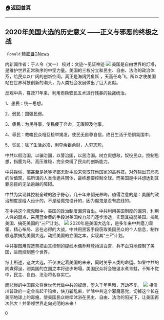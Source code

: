 ###  [:house:返回首頁](https://github.com/ourhimalayas/txt)
---

## 2020年美国大选的历史意义 ——正义与邪恶的终极之战
` Ronald` [轉載自GNews](https://gnews.org/zh-hans/536296/)

内新闻作者：于人令（文一） 校对：文迹～见证神迹
![]()![](https://gnews-media-offload.s3.amazonaws.com/wp-content/uploads/2020/11/07233743/PSX_20201108_090507-1.jpg)
美国是自由世界的灯塔，是维护世界正常秩序的中坚力量。美国的三权分立和民主、自由、法治的政治体系，给民众以广阔的创新空间，真正是海阔凭鱼跃 ，天高任鸟飞。所以才使美国站在世界科技创新的潮头，为人类社会发展做出了巨大贡献。

反观中共，篡政71年来，利用商鞅驭民五术进行残暴的独裁统治。

1、愚民：统一思想。

2、弱民：国强民弱。

3、疲民：为民寻事，使民疲于奔命，无暇顾及他事。

4、辱民：教唆民众相互检举揭发，使民无自尊自信，终日生活于恐惧氛围中。

5、贫民：除了生活必须，剥夺余银余财，人穷志短。

中共以假治国，以骗治国，以警治国，以黑治国。树立假想敌，奴役民众，控制思想，指鹿为马，高压维稳，完全束缚了民众的创新能力。

中共靠偷、骗甚至是抢等卑鄙无耻手段来获取其他国家的高科技。对外输出其邪恶的价值观，搞所谓的人类命运共同体，最终想要控制全球。而美国是中共想达到其罪恶目的无法逾越的障碍。

中共为实现其控制全球的狼子野心，几十年来韬光养晦。值得注意的是：美国的政治制度是给人设计的，不是给魔鬼设计的，因为魔鬼是没有底线的。

在中共这个魔鬼眼中，美国的政治制度漏洞百出。中共利用美国制度的漏洞，利用人性的弱点，采用蓝金黄的手段对美国权力部门逐步渗透，实现其搞弱美国、搞乱美国、搞死美国的“三F”计划。
![]()![](https://gnews-media-offload.s3.amazonaws.com/wp-content/uploads/2020/11/07232948/IMG_20201108_090407-1.png)
2020年是美国大选年，是多年来中共磨刀霍霍、精心布局、志在必得的大战，中共用黑客手段窃取美国民众的个人信息，制作假选票搞乱美国大选，动摇美国的立国之本，实现其“三F”计划。

中共妄图用假选票把由其控制的提线木偶乔拜登抬进白宫，兵不血刃地控制了美国，进而控制整个世界。

综上所述，这次大选，不仅决定着美国的未来，同时关乎人类的命运。如果中共的阴谋得逞，则美国的立国之本将逐步坍塌，美国民众将会被温水煮青蛙，不知不觉中，民主、自由、法治将名存实亡。

而悲惨的中国民众将世世代代做中共的奴隶，堕入千年黑暗，万劫不复。
![]()![](https://gnews-media-offload.s3.amazonaws.com/wp-content/uploads/2020/11/07223515/IMG_20201108_084204.jpg)
相信川普政府一定会奋起千钧棒，快刀斩乱麻，铲除中共这个邪魔恶党，切掉这个长在美丽地球上的毒瘤。使美国民众继续沐浴在民主、自由、法治的阳光下，让美国再次伟大！并带领世界走向光明的未来！

0

